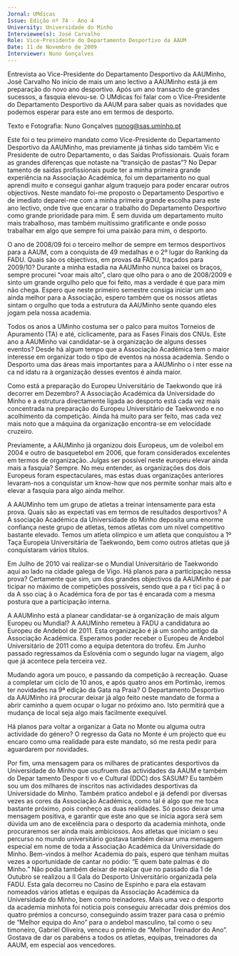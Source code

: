 ```yaml
---
Jornal: UMdicas
Issue: Edição nº 74 - Ano 4
University: Universidade do Minho
Interviewee(s): José Carvalho
Role: Vice-Presidente do Departamento Desportivo da AAUM
Date: 11 de Novembro de 2009
Interviewer: Nuno Gonçalves
---
```


Entrevista ao Vice-Presidente
do Departamento Desportivo da AAUMinho, José Carvalho
No início de mais um ano lectivo a AAUMinho está já em
preparação do novo ano desportivo. Após um ano transacto de
grandes sucessos, a fasquia elevou-se. O UMdicas foi falar com o
Vice-Presidente do Departamento Desportivo da AAUM para saber quais as
novidades que podemos esperar para este ano em termos de desporto.

Texto e Fotografia: Nuno Gonçalves
nunog@sas.uminho.pt

Este foi o teu primeiro mandato
como Vice-Presidente do
Departamento Desportivo da
AAUMinho, mas previamente já
tinhas sido também Vic e Presidente de outro Departamento,
o das Saídas Profissionais. Quais
foram as grandes diferenças que
notaste na “transição de pastas”?
No Depar tamento de saídas
profissionais pude ter a minha
primeira grande experiência na
Associação Académica, foi um
departamento no qual aprendi muito
e consegui ganhar algum traquejo
para poder encarar outros
objectivos. Neste mandato foi-me
proposto o Departamento
Desportivo e de imediato deparei-me com a minha primeira grande
escolha para este ano lectivo, onde
tive que encarar o trabalho do
Departamento Desportivo como
grande prioridade para mim. É sem
duvida um departamento muito
mais trabalhoso, mas também
muitíssimo gratificante e onde
posso trabalhar em algo que sempre
foi uma paixão para mim, o
desporto.

O ano de 2008/09 foi o terceiro
melhor de sempre em termos
desportivos para a AAUM, com a
conquista de 49 medalhas e o 2º
lugar do Ranking da FADU. Quais
são os objectivos, em provas da
FADU, traçados para 2009/10?
Durante a minha estadia na
AAUMinho nunca baixei os braços,
sempre procurei “voar mais alto”,
claro que olho para o ano de
2008/2009 e sinto um grande
orgulho pelo que foi feito, mas a
verdade é que para mim não chega.
Espero que neste primeiro semestre
consiga iniciar um ano ainda melhor
para a Associação, espero também
que os nossos
atletas sintam o orgulho que toda a
estrutura da AAUMinho sente
quando eles jogam pela nossa
academia.

Todos os anos a UMinho costuma
ser o palco para muitos Torneios de
Apuramento (TA) e até,
ciclicamente, para as Fases Finais
dos CNUs. Este ano a AAUMinho vai
candidatar-se à organização de
alguns desses eventos?
Desde há algum tempo que a
Associação Académica tem o maior
interesse em organizar todo o tipo
de eventos na nossa academia.
Sendo o Desporto uma das áreas
mais importantes para a AAUMinho o
i nter esse na ca nd idatu ra à
organização desses eventos é ainda
maior.

Como está a preparação do
Europeu Universitário de
Taekwondo que irá decorrer em
Dezembro?
A Associação Académica da
Universidade do Minho e a estrutura
directamente ligada ao desporto
está cada vez mais concentrada na
preparação do Europeu
Universitário de Taekwondo e no
acolhimento da competição. Ainda
há muito para ser feito, mas cada vez
mais noto que a máquina da
organização encontra-se em
velocidade cruzeiro.

Previamente, a AAUMinho já
organizou dois Europeus, um de
voleibol em 2004 e outro de
basquetebol em 2006, que foram
considerados excelentes em
termos de organização. Julgas ser
possível neste europeu elevar
ainda mais a fasquia?
Sempre. No meu entender, as
organizações dos dois Europeus
foram espectaculares, mas estas
duas organizações anteriores
levaram-nos a conquistar um know-how que nos permite sonhar mais
alto e elevar a fasquia para algo
ainda melhor.

A AAUMinho tem um grupo de
atletas a treinar intensamente para
esta prova. Quais são as
expectati vas em termos de
resultados desportivos?
A A ssociação Académica da
Universidade do Minho deposita
uma enorme confiança neste grupo
de atletas, temos atletas
com um
nível competitivo bastante elevado.
Temos um atleta olímpico e um
atleta que conquistou a 1º Taça
Europeia Universitária de
Taekwondo, bem como outros
atletas que já conquistaram vários
títulos.

Em Julho de 2010 vai realizar-se o
Mundial Universitário de
Taekwondo aqui ao lado na cidade
galega de Vigo. Há planos para a
participação nessa prova?
Certamente que sim, um dos
grandes objectivos da AAUMinho é
par ticipar no máximo de
competições possíveis, sendo que a
pa r tici paç ã o da A sso ciaç ã o
Académica fora de por tas é
encarada com a mesma postura que
a participação interna.

A AAUMinho está a planear
candidatar-se à organização de
mais algum Europeu ou Mundial?
A AAUMinho remeteu à FADU a
candidatura ao Europeu de Andebol
de 2011. Esta organização é já um
sonho antigo da Associação
Académica. Esperamos poder
receber o Europeu de Andebol
Universitário de 2011 como a equipa
detentora do troféu. Em Junho
passado regressamos da Eslovénia
com o segundo lugar na viagem, algo
que já acontece pela terceira vez.

Mudando agora um pouco, e
passando da competição à
recreação. Quase a completar um
ciclo de 10 anos, e após quatro
anos em Portimão, iremos ter
novidades na 9ª edição da Gata na
Praia?
O Departamento Desportivo da
AAUMinho irá procurar deixar já algo
feito neste mandato de forma a abrir
caminho a quem ocupar o lugar no
próximo ano. Isto permitirá que a
mudança de local seja algo mais
facilmente exequível.

Há planos para voltar a organizar a
Gata no Monte ou alguma outra
actividade do género?
O regresso da Gata no Monte é um
projecto que eu encaro como uma
realidade para este mandato, só me
resta pedir para aguardarem por
novidades.

Por fim, uma mensagem para os
milhares de praticantes
desportivos da Universidade do
Minho que usufruem das
actividades da AAUM e também do
Depar tamento Despor ti vo e
Cultural (DDC) dos SASUM?
Eu também sou um dos milhares de
inscritos nas actividades
desportivas da Universidade do
Minho. Também pratico andebol e já
defendi por diversas vezes as cores
da Associação
Académica, como tal
é algo que me toca bastante
próximo, pois conheço as duas
realidades.
Só posso deixar uma mensagem
positiva, e garantir que este ano que
se inicia agora será sem dúvida um
ano de excelência para o desporto
da academia minhota, onde
procuraremos ser ainda mais
ambiciosos.
Aos atletas que iniciam o seu
percurso no mundo universitário
gostava também deixar uma
mensagem especial em nome de
toda a Associação Académica da
Universidade do Minho. Bem-vindos
à melhor Academia do país, espero
que tenham muitas vezes a
oportunidade de cantar no pódio: “E
quem bate palmas é do Minho.”
Não podia também deixar de realçar
que no passado dia 1 de Outubro se
realizou a II Gala do Desporto
Universitário organizada pela FADU.
Esta gala decorreu no Casino de
Espinho e para ela estavam
nomeados vários atletas e equipas
da Associação Académica da
Universidade do Minho, bem como
treinadores. Mais uma vez o
desporto da academia minhota foi
noticia pois conseguiu arrecadar
dois prémios dos quatro prémios a
concurso, conseguindo assim trazer
para casa o prémio de “Melhor
equipa do Ano” para o andebol
masculino, tal como o seu timoneiro,
Gabriel Oliveira, venceu o prémio de
“Melhor Treinador do Ano”. Gostava
de dar os parabéns a todos os
atletas, equipas, treinadores da
AAUM, em especial aos vencedores.